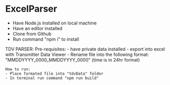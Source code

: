 # ExcelParser

- Have Node.js installed on local machine
- Have an editor installed
- Clone from Github
- Run command "npm i" to install

TDV PARSER:
    Pre-requisites:
    - have private data installed
    - export into excel with Transmitter Data Viewer
    - Rename file into the following format: "MMDDYYYY_0000_MMDDYYYY_0000" (time is in 24hr format)

    How to run:
    - Place formated file into "tdvData" folder
    - In terminal run command "npm run build"